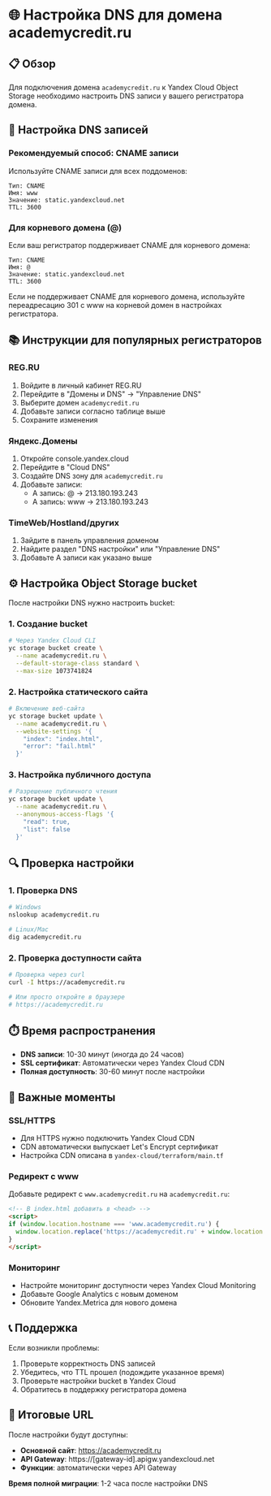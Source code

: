 # 🌐 Настройка DNS для домена academycredit.ru

## 📋 Обзор

Для подключения домена `academycredit.ru` к Yandex Cloud Object Storage необходимо настроить DNS записи у вашего регистратора домена.

## 🔧 Настройка DNS записей

### Рекомендуемый способ: CNAME записи

Используйте CNAME записи для всех поддоменов:

```
Тип: CNAME
Имя: www
Значение: static.yandexcloud.net
TTL: 3600
```

### Для корневого домена (@)

Если ваш регистратор поддерживает CNAME для корневого домена:
```
Тип: CNAME  
Имя: @
Значение: static.yandexcloud.net
TTL: 3600
```

Если не поддерживает CNAME для корневого домена, используйте переадресацию 301 с www на корневой домен в настройках регистратора.

## 📚 Инструкции для популярных регистраторов

### REG.RU
1. Войдите в личный кабинет REG.RU
2. Перейдите в "Домены и DNS" → "Управление DNS"
3. Выберите домен `academycredit.ru`
4. Добавьте записи согласно таблице выше
5. Сохраните изменения

### Яндекс.Домены
1. Откройте console.yandex.cloud
2. Перейдите в "Cloud DNS"
3. Создайте DNS зону для `academycredit.ru`
4. Добавьте записи:
   - A запись: @ → 213.180.193.243
   - A запись: www → 213.180.193.243

### TimeWeb/Hostland/других
1. Зайдите в панель управления доменом
2. Найдите раздел "DNS настройки" или "Управление DNS"
3. Добавьте A записи как указано выше

## ⚙️ Настройка Object Storage bucket

После настройки DNS нужно настроить bucket:

### 1. Создание bucket
```bash
# Через Yandex Cloud CLI
yc storage bucket create \
  --name academycredit.ru \
  --default-storage-class standard \
  --max-size 1073741824
```

### 2. Настройка статического сайта
```bash
# Включение веб-сайта
yc storage bucket update \
  --name academycredit.ru \
  --website-settings '{
    "index": "index.html",
    "error": "fail.html"
  }'
```

### 3. Настройка публичного доступа
```bash
# Разрешение публичного чтения
yc storage bucket update \
  --name academycredit.ru \
  --anonymous-access-flags '{
    "read": true,
    "list": false
  }'
```

## 🔍 Проверка настройки

### 1. Проверка DNS
```bash
# Windows
nslookup academycredit.ru

# Linux/Mac  
dig academycredit.ru
```

### 2. Проверка доступности сайта
```bash
# Проверка через curl
curl -I https://academycredit.ru

# Или просто откройте в браузере
# https://academycredit.ru
```

## ⏱️ Время распространения

- **DNS записи**: 10-30 минут (иногда до 24 часов)
- **SSL сертификат**: Автоматически через Yandex Cloud CDN
- **Полная доступность**: 30-60 минут после настройки

## 🚨 Важные моменты

### SSL/HTTPS
- Для HTTPS нужно подключить Yandex Cloud CDN
- CDN автоматически выпускает Let's Encrypt сертификат
- Настройка CDN описана в `yandex-cloud/terraform/main.tf`

### Редирект с www
Добавьте редирект с `www.academycredit.ru` на `academycredit.ru`:
```html
<!-- В index.html добавить в <head> -->
<script>
if (window.location.hostname === 'www.academycredit.ru') {
  window.location.replace('https://academycredit.ru' + window.location.pathname);
}
</script>
```

### Мониторинг
- Настройте мониторинг доступности через Yandex Cloud Monitoring
- Добавьте Google Analytics с новым доменом
- Обновите Yandex.Metrica для нового домена

## 📞 Поддержка

Если возникли проблемы:
1. Проверьте корректность DNS записей
2. Убедитесь, что TTL прошел (подождите указанное время)
3. Проверьте настройки bucket в Yandex Cloud
4. Обратитесь в поддержку регистратора домена

## 🎯 Итоговые URL

После настройки будут доступны:
- **Основной сайт**: https://academycredit.ru
- **API Gateway**: https://[gateway-id].apigw.yandexcloud.net
- **Функции**: автоматически через API Gateway

**Время полной миграции**: 1-2 часа после настройки DNS 